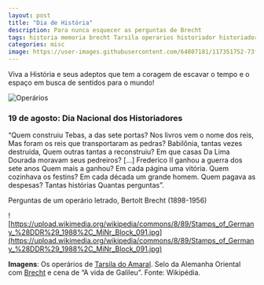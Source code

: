 ```yaml
---
layout: post
title: "Dia de História"
description: Para nunca esquecer as perguntas de Brecht
tags: historia memoria brecht Tarsila operarios historiador historiadores teatro history teatro modernismo
categories: misc
image: https://user-images.githubusercontent.com/64807181/117351752-73ffeb80-ae84-11eb-9f14-ce85f7947039.png
---
```


Viva a História e seus adeptos que tem a coragem de escavar o tempo e o espaço em busca de sentidos para o mundo!

![Operários](https://cdn.culturagenial.com/imagens/sotsilogiya-cke.jpg)

### **19 de agosto: Dia Nacional dos Historiadores**

“Quem construiu Tebas, a das sete portas? 
Nos livros vem o nome dos reis, 
Mas foram os reis que transportaram as pedras? 
Babilônia, tantas vezes destruída, Quem outras tantas a reconstruiu? 
Em que casas Da Lima Dourada moravam seus pedreiros? \[…\] 
Frederico II ganhou a guerra dos sete anos 
Quem mais a ganhou? Em cada página uma vitória. 
Quem cozinhava os festins? Em cada década um grande homem. 
Quem pagava as despesas? 
Tantas histórias Quantas perguntas”. 

Perguntas de um operário letrado, Bertolt Brecht (1898-1956)

![https://upload.wikimedia.org/wikipedia/commons/8/89/Stamps_of_Germany_%28DDR%29_1988%2C_MiNr_Block_091.jpg](https://upload.wikimedia.org/wikipedia/commons/8/89/Stamps_of_Germany_%28DDR%29_1988%2C_MiNr_Block_091.jpg)

**Imagens**: Os operários de [Tarsila do Amaral](https://en.wikipedia.org/wiki/Tarsila_do_Amaral). Selo da Alemanha Oriental com [Brecht](https://pt.wikipedia.org/wiki/Bertolt_Brecht) e cena de “A vida de Galileu”. Fonte: Wikipédia.
